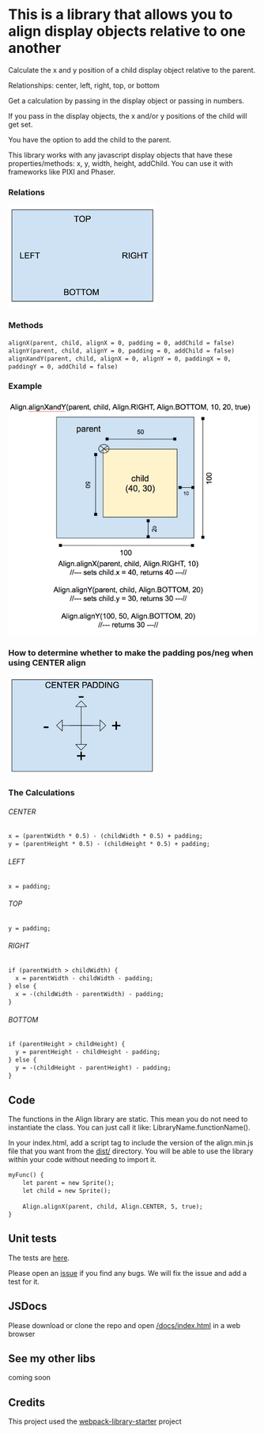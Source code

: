 # This is a library that allows you to align display objects relative to one another
Calculate the x and y position of a child display object relative to the parent. 

Relationships: center, left, right, top, or bottom 

Get a calculation by passing in the display object or passing in numbers. 

If you pass in the display objects, the x and/or y positions of the child will get set. 

You have the option to add the child to the parent.
   
This library works with any javascript display objects that have these properties/methods: x, y, width, height, addChild. You can use it with frameworks like PIXI and Phaser.

### Relations
![Consts](/assets/consts.png)

### Methods
    alignX(parent, child, alignX = 0, padding = 0, addChild = false)
    alignY(parent, child, alignY = 0, padding = 0, addChild = false)
    alignXandY(parent, child, alignX = 0, alignY = 0, paddingX = 0, paddingY = 0, addChild = false)


### Example
![Example](/assets/example.png)

### How to determine whether to make the padding pos/neg when using CENTER align
![Center Padding](/assets/center-padding.png)

### The Calculations
###### CENTER
    x = (parentWidth * 0.5) - (childWidth * 0.5) + padding;
    y = (parentHeight * 0.5) - (childHeight * 0.5) + padding;
###### LEFT
    x = padding;
###### TOP
    y = padding;
###### RIGHT
    if (parentWidth > childWidth) {
      x = parentWidth - childWidth - padding;
    } else {
      x = -(childWidth - parentWidth) - padding;
    }
###### BOTTOM
    if (parentHeight > childHeight) {
      y = parentHeight - childHeight - padding;
    } else {
      y = -(childHeight - parentHeight) - padding;
    }
        
## Code

The functions in the Align library are static. This mean you do not need to instantiate the class. You can just call it like: LibraryName.functionName().

In your index.html, add a script tag to include the version of the align.min.js file that you want from the [dist/](/dist) directory. You will be able to use the library within your code without needing to import it.

    myFunc() {
        let parent = new Sprite();
        let child = new Sprite();

        Align.alignX(parent, child, Align.CENTER, 5, true);
    }    

## Unit tests
The tests are [here](/test/Align.spec.js).

Please open an [issue](https://github.com/genradley/Align/issues) if you find any bugs. We will fix the issue and add a test for it.

## JSDocs
Please download or clone the repo and open [/docs/index.html](/docs/index.html) in a web browser

## See my other libs
coming soon

## Credits
This project used the [webpack-library-starter](https://github.com/krasimir/webpack-library-starter) project